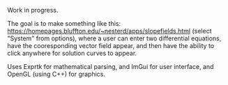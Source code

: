 
Work in progress.

The goal is to make something like this: https://homepages.bluffton.edu/~nesterd/apps/slopefields.html (select "System" from options), where a user can enter two differential equations, have the cooresponding vector field appear, and then have the ability to click anywhere for solution curves to appear. 

Uses Exprtk for mathematical parsing, and ImGui for user interface, and OpenGL (using C++) for graphics.


